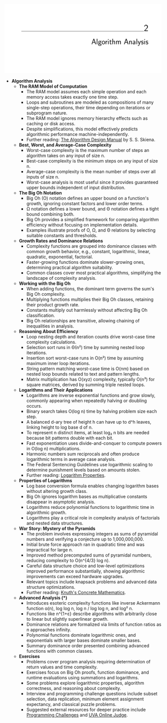 ![ADM-ch02-algo-analysis](ADM-ch02-algo-analysis.best.png)

- **Algorithm Analysis**
  - **The RAM Model of Computation**
    - The RAM model assumes each simple operation and each memory access takes exactly one time step.  
    - Loops and subroutines are modeled as compositions of many single-step operations, their time depending on iterations or subprogram nature.  
    - The RAM model ignores memory hierarchy effects such as caching or disk access.  
    - Despite simplifications, this model effectively predicts algorithmic performance machine-independently.  
    - Further reading: [The Algorithm Design Manual](https://doi.org/10.1007/978-1-84800-070-4) by S. S. Skiena.
  - **Best, Worst, and Average-Case Complexity**
    - Worst-case complexity is the maximum number of steps an algorithm takes on any input of size n.  
    - Best-case complexity is the minimum steps on any input of size n.  
    - Average-case complexity is the mean number of steps over all inputs of size n.  
    - Worst-case analysis is most useful since it provides guaranteed upper bounds independent of input distribution.  
  - **The Big Oh Notation**
    - Big Oh (O) notation defines an upper bound on a function's growth, ignoring constant factors and lower order terms.  
    - Ω notation defines a lower bound, and Θ notation defines a tight bound combining both.  
    - Big Oh provides a simplified framework for comparing algorithm efficiency without focusing on implementation details.  
    - Examples illustrate proofs of O, Ω, and Θ relations by selecting suitable constants and thresholds.  
  - **Growth Rates and Dominance Relations**
    - Complexity functions are grouped into dominance classes with common growth behavior, e.g., constant, logarithmic, linear, quadratic, exponential, factorial.  
    - Faster-growing functions dominate slower-growing ones, determining practical algorithm suitability.  
    - Common classes cover most practical algorithms, simplifying the landscape of complexity analysis.  
  - **Working with the Big Oh**
    - When adding functions, the dominant term governs the sum's Big Oh complexity.  
    - Multiplying functions multiplies their Big Oh classes, retaining their product growth rate.  
    - Constants multiply out harmlessly without affecting Big Oh classification.  
    - Big Oh relationships are transitive, allowing chaining of inequalities in analysis.  
  - **Reasoning About Efficiency**
    - Loop nesting depth and iteration counts drive worst-case time complexity calculations.  
    - Selection sort runs in Θ(n²) time by summing nested loop iterations.  
    - Insertion sort worst-case runs in O(n²) time by assuming maximum inner loop iterations.  
    - String pattern matching worst-case time is O(nm) based on nested loop bounds related to text and pattern lengths.  
    - Matrix multiplication has O(xyz) complexity, typically O(n³) for square matrices, derived by summing triple nested loops.  
  - **Logarithms and Their Applications**
    - Logarithms are inverse exponential functions and grow slowly, commonly appearing when repeatedly halving or doubling occurs.  
    - Binary search takes O(log n) time by halving problem size each step.  
    - A balanced d-ary tree of height h can have up to d^h leaves, linking height to log base d of n.  
    - To represent n distinct items, at least log₂ n bits are needed because bit patterns double with each bit.  
    - Fast exponentiation uses divide-and-conquer to compute powers in O(log n) multiplications.  
    - Harmonic numbers sum reciprocals and often produce logarithmic terms in average case analysis.  
    - The Federal Sentencing Guidelines use logarithmic scaling to determine punishment levels based on amounts stolen.  
    - Further reading: [Logarithm Properties](https://en.wikipedia.org/wiki/Logarithm).
  - **Properties of Logarithms**
    - Log base conversion formula enables changing logarithm bases without altering growth class.  
    - Big Oh ignores logarithm bases as multiplicative constants disappear in asymptotic analysis.  
    - Logarithms reduce polynomial functions to logarithmic time in algorithmic growth.  
    - Logarithms play a critical role in complexity analysis of factorials and nested data structures.  
  - **War Story: Mystery of the Pyramids**
    - The problem involves expressing integers as sums of pyramidal numbers and verifying a conjecture up to 1,000,000,000.  
    - Initial brute force approach ran in quadratic time and was impractical for large n.  
    - Improved method precomputed sums of pyramidal numbers, reducing complexity to O(n^{4/3} log n).  
    - Careful data structure choice and low-level optimizations improved performance substantially, showing algorithmic improvements can exceed hardware upgrades.  
    - Relevant topics include knapsack problems and advanced data structure optimizations.  
    - Further reading: [Knuth's Concrete Mathematics](https://www-cs-faculty.stanford.edu/~knuth/gkp.html).
  - **Advanced Analysis (*)**
    - Introduces esoteric complexity functions like inverse Ackermann function α(n), log log n, log n / log log n, and log² n.  
    - Functions like n^{1+ε} describe algorithms with arbitrarily close to linear but slightly superlinear growth.  
    - Dominance relations are formalized via limits of function ratios as n approaches infinity.  
    - Polynomial functions dominate logarithmic ones, and exponentials with larger bases dominate smaller bases.  
    - Summary dominance order presented combining advanced functions with common classes.  
  - **Exercises**
    - Problems cover program analysis requiring determination of return values and time complexity.  
    - Exercises focus on Big Oh proofs, function dominance, and runtime evaluations using summations and logarithms.  
    - Some problems explore logarithmic properties, algorithm correctness, and reasoning about complexity.  
    - Interview and programming challenge questions include subset selection, data replication, minimum element assignment expectancy, and classical puzzle problems.  
    - Suggested external resources for deeper practice include [Programming Challenges](http://www.programming-challenges.com) and [UVA Online Judge](http://online-judge.uva.es).
